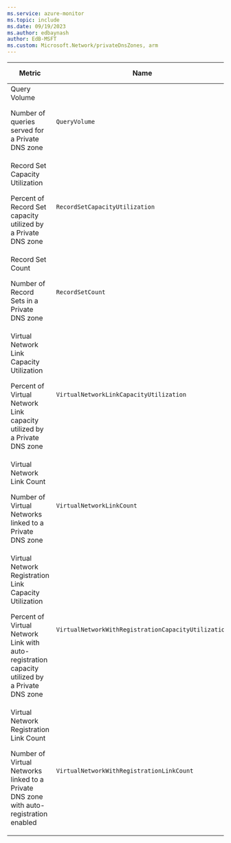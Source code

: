 ```yaml
---
ms.service: azure-monitor
ms.topic: include
ms.date: 09/19/2023
ms.author: edbaynash
author: EdB-MSFT
ms.custom: Microsoft.Network/privateDnsZones, arm
---
```

  
  
|Metric|Name|Unit|Aggregation|Dimensions|Time Grains|DS Export|
|---|---|---|---|---|---|---|
|Query Volume<p><p>Number of queries served for a Private DNS zone |`QueryVolume` |Count |Total |No Dimensions| |No|
|Record Set Capacity Utilization<p><p>Percent of Record Set capacity utilized by a Private DNS zone |`RecordSetCapacityUtilization` |Percent |None, Average, Minimum, Maximum, Count |No Dimensions| |No|
|Record Set Count<p><p>Number of Record Sets in a Private DNS zone |`RecordSetCount` |Count |None, Average, Minimum, Maximum, Count |No Dimensions| |No|
|Virtual Network Link Capacity Utilization<p><p>Percent of Virtual Network Link capacity utilized by a Private DNS zone |`VirtualNetworkLinkCapacityUtilization` |Percent |None, Average, Minimum, Maximum, Count |No Dimensions| |No|
|Virtual Network Link Count<p><p>Number of Virtual Networks linked to a Private DNS zone |`VirtualNetworkLinkCount` |Count |None, Average, Minimum, Maximum, Count |No Dimensions| |No|
|Virtual Network Registration Link Capacity Utilization<p><p>Percent of Virtual Network Link with auto-registration capacity utilized by a Private DNS zone |`VirtualNetworkWithRegistrationCapacityUtilization` |Percent |None, Average, Minimum, Maximum, Count |No Dimensions| |No|
|Virtual Network Registration Link Count<p><p>Number of Virtual Networks linked to a Private DNS zone with auto-registration enabled |`VirtualNetworkWithRegistrationLinkCount` |Count |None, Average, Minimum, Maximum, Count |No Dimensions| |No|